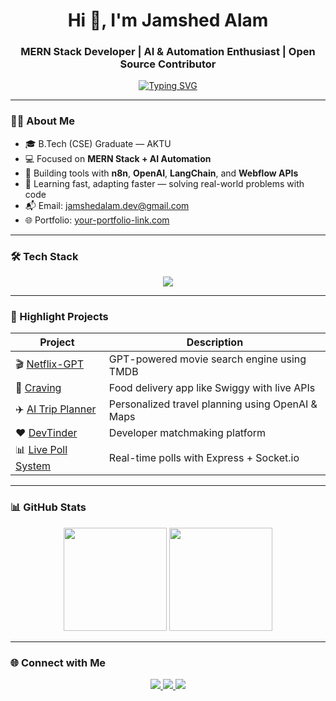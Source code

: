 <h1 align="center">Hi 👋, I'm Jamshed Alam</h1>
<h3 align="center">MERN Stack Developer | AI & Automation Enthusiast | Open Source Contributor</h3>

<p align="center">
  <a href="https://github.com/jamshedalam">
    <img src="https://readme-typing-svg.herokuapp.com?font=Fira+Code&weight=500&size=20&duration=2000&pause=1000&color=36BCF7&center=true&vCenter=true&width=435&lines=Full-Stack+Web+Developer;AI+Tools+%7C+n8n+%7C+LangChain;Clean+Code+%7C+Open+Source+%7C+Problem+Solver" alt="Typing SVG" />
  </a>
</p>

---

### 👨‍💻 About Me

- 🎓 B.Tech (CSE) Graduate — AKTU  
- 💻 Focused on **MERN Stack + AI Automation**  
- 🤖 Building tools with **n8n**, **OpenAI**, **LangChain**, and **Webflow APIs**  
- 🧠 Learning fast, adapting faster — solving real-world problems with code  
- 📬 Email: [jamshedalam.dev@gmail.com](mailto:jamshedalam.dev@gmail.com)  
- 🌐 Portfolio: [your-portfolio-link.com](https://your-portfolio-link.com)

---

### 🛠 Tech Stack

<p align="center">
  <img src="https://skillicons.dev/icons?i=js,ts,react,next,nodejs,express,mongodb,tailwind,redux,git,vercel,figma,python,vscode" />
</p>

---

### 🚀 Highlight Projects

| Project | Description |
|--------|-------------|
| 🎬 [Netflix-GPT](https://github.com/jamshedalam/netflix-gpt) | GPT-powered movie search engine using TMDB |
| 🍴 [Craving](https://github.com/jamshedalam/craving) | Food delivery app like Swiggy with live APIs |
| ✈️ [AI Trip Planner](https://github.com/jamshedalam/ai-trip-planner) | Personalized travel planning using OpenAI & Maps |
| ❤️ [DevTinder](https://github.com/jamshedalam/devtinder) | Developer matchmaking platform |
| 📊 [Live Poll System](https://github.com/jamshedalam/poll-system) | Real-time polls with Express + Socket.io |

---

### 📊 GitHub Stats

<p align="center">
  <img src="https://github-readme-stats.vercel.app/api?username=jamshedalam&show_icons=true&theme=dark&hide_border=true" height="165" />
  <img src="https://github-readme-streak-stats.herokuapp.com?user=jamshedalam&theme=dark&hide_border=true" height="165" />
</p>

---

### 🌐 Connect with Me

<p align="center">
  <a href="https://linkedin.com/in/jamshedalam" target="_blank">
    <img src="https://img.shields.io/badge/LinkedIn-0A66C2?style=for-the-badge&logo=linkedin&logoColor=white" />
  </a>
  <a href="mailto:jamshedalam.dev@gmail.com">
    <img src="https://img.shields.io/badge/Gmail-D44638?style=for-the-badge&logo=gmail&logoColor=white" />
  </a>
  <a href="https://your-portfolio-link.com" target="_blank">
    <img src="https://img.shields.io/badge/Portfolio-121212?style=for-the-badge&logo=webflow&logoColor=white" />
  </a>
</p>
